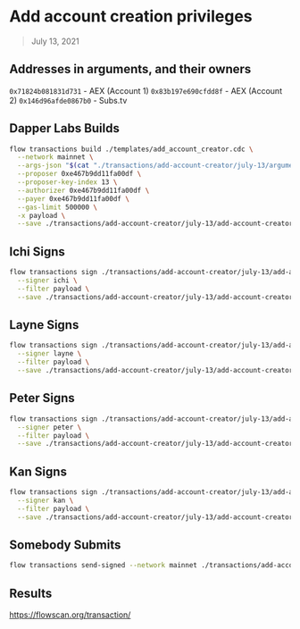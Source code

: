 # Add account creation privileges

> July 13, 2021

## Addresses in arguments, and their owners

`0x71824b081831d731` - AEX (Account 1)
`0x83b197e690cfdd8f` - AEX (Account 2)
`0x146d96afde0867b0` - Subs.tv

## Dapper Labs Builds 

```sh
flow transactions build ./templates/add_account_creator.cdc \
  --network mainnet \
  --args-json "$(cat "./transactions/add-account-creator/july-13/arguments.json")" \
  --proposer 0xe467b9dd11fa00df \
  --proposer-key-index 13 \
  --authorizer 0xe467b9dd11fa00df \
  --payer 0xe467b9dd11fa00df \
  --gas-limit 500000 \
  -x payload \
  --save ./transactions/add-account-creator/july-13/add-account-creator-july-13-unsigned.rlp
```

## Ichi Signs

```sh
flow transactions sign ./transactions/add-account-creator/july-13/add-account-creator-july-13-unsigned.rlp \
  --signer ichi \
  --filter payload \
  --save ./transactions/add-account-creator/july-13/add-account-creator-july-13-sig-1.rlp
```

## Layne Signs

```sh
flow transactions sign ./transactions/add-account-creator/july-13/add-account-creator-july-13-sig-1.rlp \
  --signer layne \
  --filter payload \
  --save ./transactions/add-account-creator/july-13/add-account-creator-july-13-sig-2.rlp
```

## Peter Signs

```sh
flow transactions sign ./transactions/add-account-creator/july-13/add-account-creator-july-13-sig-2.rlp \
  --signer peter \
  --filter payload \
  --save ./transactions/add-account-creator/july-13/add-account-creator-july-13-sig-3.rlp
```

## Kan Signs

```sh
flow transactions sign ./transactions/add-account-creator/july-13/add-account-creator-july-13-sig-3.rlp \
  --signer kan \
  --filter payload \
  --save ./transactions/add-account-creator/july-13/add-account-creator-july-13-sig-complete.rlp
```


## Somebody Submits

```sh
flow transactions send-signed --network mainnet ./transactions/add-account-creator/july-13/add-account-creator-july-13-sig-complete.rlp
```

## Results

https://flowscan.org/transaction/
